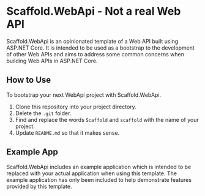 # Scaffold.WebApi - Not a real Web API #

Scaffold.WebApi is an opinionated template of a Web API built using ASP.NET Core. It is intended to be used as a bootstrap to the development of other Web APIs and aims to address some common concerns when building Web APIs in ASP.NET Core.

## How to Use ##

To bootstrap your next WebApi project with Scaffold.WebApi.

1. Clone this repository into your project directory.
2. Delete the `.git` folder.
3. Find and replace the words `Scaffold` and `scaffold` with the name of your project.
4. Update `README.md` so that it makes sense.

## Example App ##

Scaffold.WebApi includes an example application which is intended to be replaced with your actual application when using this template. The example application has only been included to help demonstrate features provided by this template.
